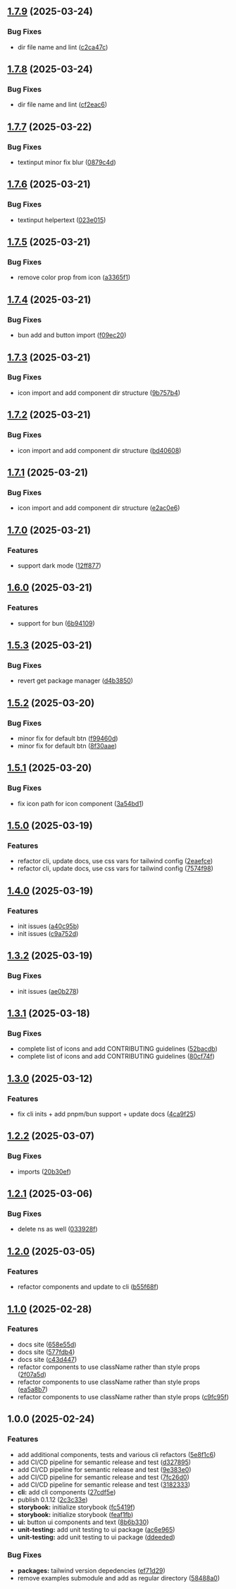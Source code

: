 ## [1.7.9](https://github.com/blencorp/react-native-usmds/compare/v1.7.8...v1.7.9) (2025-03-24)

### Bug Fixes

* dir file name and lint ([c2ca47c](https://github.com/blencorp/react-native-usmds/commit/c2ca47c2497768bda0617ca75a50d61bc36b5b7c))

## [1.7.8](https://github.com/blencorp/react-native-usmds/compare/v1.7.7...v1.7.8) (2025-03-24)

### Bug Fixes

* dir file name and lint ([cf2eac6](https://github.com/blencorp/react-native-usmds/commit/cf2eac69d616bdad605321be063d79b4fb46e206))

## [1.7.7](https://github.com/blencorp/react-native-usmds/compare/v1.7.6...v1.7.7) (2025-03-22)

### Bug Fixes

* textinput minor fix blur ([0879c4d](https://github.com/blencorp/react-native-usmds/commit/0879c4d213b745a2673a74dc014da12af0e467c5))

## [1.7.6](https://github.com/blencorp/react-native-usmds/compare/v1.7.5...v1.7.6) (2025-03-21)

### Bug Fixes

* textinput helpertext ([023e015](https://github.com/blencorp/react-native-usmds/commit/023e015b63b07a028fd9782c9a2953b7266537d1))

## [1.7.5](https://github.com/blencorp/react-native-usmds/compare/v1.7.4...v1.7.5) (2025-03-21)

### Bug Fixes

* remove color prop from icon ([a3365f1](https://github.com/blencorp/react-native-usmds/commit/a3365f1be1b89fed4de7eb9c1e8ac0f8a9943d41))

## [1.7.4](https://github.com/blencorp/react-native-usmds/compare/v1.7.3...v1.7.4) (2025-03-21)

### Bug Fixes

* bun add and button import ([f09ec20](https://github.com/blencorp/react-native-usmds/commit/f09ec201701824d996f0b11864c7908f2a7bb695))

## [1.7.3](https://github.com/blencorp/react-native-usmds/compare/v1.7.2...v1.7.3) (2025-03-21)

### Bug Fixes

* icon import and add component dir structure ([9b757b4](https://github.com/blencorp/react-native-usmds/commit/9b757b43b8d0eec8e2ceedefb2eb9e5ffa2a9681))

## [1.7.2](https://github.com/blencorp/react-native-usmds/compare/v1.7.1...v1.7.2) (2025-03-21)

### Bug Fixes

* icon import and add component dir structure ([bd40608](https://github.com/blencorp/react-native-usmds/commit/bd4060895d848aacda98d653b3d1d68f23c486a0))

## [1.7.1](https://github.com/blencorp/react-native-usmds/compare/v1.7.0...v1.7.1) (2025-03-21)

### Bug Fixes

* icon import and add component dir structure ([e2ac0e6](https://github.com/blencorp/react-native-usmds/commit/e2ac0e6ca6962403be56263e45dba2bea4893934))

## [1.7.0](https://github.com/blencorp/react-native-usmds/compare/v1.6.0...v1.7.0) (2025-03-21)

### Features

* support dark mode ([12ff877](https://github.com/blencorp/react-native-usmds/commit/12ff8778642262667d9ed4cfa4197ccf47d99315))

## [1.6.0](https://github.com/blencorp/react-native-usmds/compare/v1.5.3...v1.6.0) (2025-03-21)

### Features

* support for bun ([6b94109](https://github.com/blencorp/react-native-usmds/commit/6b94109e442a2a2f45ca9b35c2c24280440534d0))

## [1.5.3](https://github.com/blencorp/react-native-usmds/compare/v1.5.2...v1.5.3) (2025-03-21)

### Bug Fixes

* revert get package manager ([d4b3850](https://github.com/blencorp/react-native-usmds/commit/d4b38501a675ef3fffd23ed83c3e307defddcab8))

## [1.5.2](https://github.com/blencorp/react-native-usmds/compare/v1.5.1...v1.5.2) (2025-03-20)

### Bug Fixes

* minor fix for default btn ([f99460d](https://github.com/blencorp/react-native-usmds/commit/f99460d2ead5078134f2608e2093f93efcdedbd4))
* minor fix for default btn ([8f30aae](https://github.com/blencorp/react-native-usmds/commit/8f30aaee2ac7d0699524ef292ebcd8f2944f26ec))

## [1.5.1](https://github.com/blencorp/react-native-usmds/compare/v1.5.0...v1.5.1) (2025-03-20)

### Bug Fixes

* fix icon path for icon component ([3a54bd1](https://github.com/blencorp/react-native-usmds/commit/3a54bd1cea034bc008789db7071ab568e02b7855))

## [1.5.0](https://github.com/blencorp/react-native-usmds/compare/v1.4.0...v1.5.0) (2025-03-19)

### Features

* refactor cli, update docs, use css vars for tailwind config ([2eaefce](https://github.com/blencorp/react-native-usmds/commit/2eaefcedb78c8059d43b655a3dd36cc6e6852eb0))
* refactor cli, update docs, use css vars for tailwind config ([7574f98](https://github.com/blencorp/react-native-usmds/commit/7574f98b0d54b2f5cd0c2c003b34d9b9c63ca6ff))

## [1.4.0](https://github.com/blencorp/react-native-usmds/compare/v1.3.2...v1.4.0) (2025-03-19)

### Features

* init issues ([a40c95b](https://github.com/blencorp/react-native-usmds/commit/a40c95bea67d9a3086779ae501e68321210b9519))
* init issues ([c9a752d](https://github.com/blencorp/react-native-usmds/commit/c9a752d73cceaa40bf390a52cc8636fa2d1421a7))

## [1.3.2](https://github.com/blencorp/react-native-usmds/compare/v1.3.1...v1.3.2) (2025-03-19)

### Bug Fixes

* init issues ([ae0b278](https://github.com/blencorp/react-native-usmds/commit/ae0b27850fd4922750604ef67e7a0b20c42d651d))

## [1.3.1](https://github.com/blencorp/react-native-usmds/compare/v1.3.0...v1.3.1) (2025-03-18)

### Bug Fixes

* complete list of icons and add CONTRIBUTING guidelines ([52bacdb](https://github.com/blencorp/react-native-usmds/commit/52bacdb55dbad62a74f91396466d164902dea270))
* complete list of icons and add CONTRIBUTING guidelines ([80cf74f](https://github.com/blencorp/react-native-usmds/commit/80cf74f3829f0738b668afeed70926f2bf670093))

## [1.3.0](https://github.com/blencorp/react-native-usmds/compare/v1.2.2...v1.3.0) (2025-03-12)

### Features

* fix cli inits + add pnpm/bun support + update docs ([4ca9f25](https://github.com/blencorp/react-native-usmds/commit/4ca9f25848bff4b8e6f2f4430669e7f11c8c404e))

## [1.2.2](https://github.com/blencorp/react-native-usmds/compare/v1.2.1...v1.2.2) (2025-03-07)

### Bug Fixes

* imports ([20b30ef](https://github.com/blencorp/react-native-usmds/commit/20b30ef7e040dc1ef91eed1c65df206e2474b56f))

## [1.2.1](https://github.com/blencorp/react-native-usmds/compare/v1.2.0...v1.2.1) (2025-03-06)

### Bug Fixes

* delete ns as well ([033928f](https://github.com/blencorp/react-native-usmds/commit/033928f2c6b653dcb6d8ca3de2d423d2ea5b2daa))

## [1.2.0](https://github.com/blencorp/react-native-usmds/compare/v1.1.0...v1.2.0) (2025-03-05)

### Features

* refactor components and update to cli ([b55f68f](https://github.com/blencorp/react-native-usmds/commit/b55f68f2bb98baa428cc84fc8bfc6ac4695a0b10))

## [1.1.0](https://github.com/blencorp/react-native-usmds/compare/v1.0.0...v1.1.0) (2025-02-28)

### Features

* docs site ([658e55d](https://github.com/blencorp/react-native-usmds/commit/658e55d2da02292facaaf08d31a551b8f4da35c5))
* docs site ([577fdb4](https://github.com/blencorp/react-native-usmds/commit/577fdb4c9e3277865e5e4bd63a34447a7f7dc5eb))
* docs site ([c43d447](https://github.com/blencorp/react-native-usmds/commit/c43d44769368ae239be919c61c8bc7453083aa34))
* refactor components to use className rather than style props ([2f07a5d](https://github.com/blencorp/react-native-usmds/commit/2f07a5db03695feb560ae2abdfaba276933cb4ab))
* refactor components to use className rather than style props ([ea5a8b7](https://github.com/blencorp/react-native-usmds/commit/ea5a8b7d3a48ed7ec994b013b1896e57be250a6c))
* refactor components to use className rather than style props ([c9fc95f](https://github.com/blencorp/react-native-usmds/commit/c9fc95f4ee6a71e675803f851375f1f1f8c4a32c))

## 1.0.0 (2025-02-24)

### Features

* add additional components, tests and various cli refactors ([5e8f1c6](https://github.com/blencorp/react-native-usmds/commit/5e8f1c68b09489102e69e2ccc8d21f64d956d0db))
* add CI/CD pipeline for semantic release and test ([d327895](https://github.com/blencorp/react-native-usmds/commit/d327895ac496f69eb152a1bcfee76c29950eecf2))
* add CI/CD pipeline for semantic release and test ([9e383e0](https://github.com/blencorp/react-native-usmds/commit/9e383e0b709d1440c693936ea183ce13a208efff))
* add CI/CD pipeline for semantic release and test ([7fc26d0](https://github.com/blencorp/react-native-usmds/commit/7fc26d0d94edbe1facaaff7517b6ed22aa22ac3d))
* add CI/CD pipeline for semantic release and test ([3182333](https://github.com/blencorp/react-native-usmds/commit/318233362699a6dcbaf53aed2a42b582491f0e1a))
* **cli:** add cli components ([27cdf5e](https://github.com/blencorp/react-native-usmds/commit/27cdf5e3880243bfb35615b6c2bbecd64637cc0d))
* publish 0.1.12 ([2c3c33e](https://github.com/blencorp/react-native-usmds/commit/2c3c33ec5f671f5faaf7139a919c28c162700e5d))
* **storybook:** initialize storybook ([fc5419f](https://github.com/blencorp/react-native-usmds/commit/fc5419f0341f123e1cee53b491e9f48dbaef3a0b))
* **storybook:** initialize storybook ([feaf1fb](https://github.com/blencorp/react-native-usmds/commit/feaf1fb640522ebcd2d4c40f47143dca4493dd6c))
* **ui:** button ui components and text ([8b6b330](https://github.com/blencorp/react-native-usmds/commit/8b6b330f15eca5bdeca3bed8548421cabb72d765))
* **unit-testing:** add unit testing to ui package ([ac6e965](https://github.com/blencorp/react-native-usmds/commit/ac6e96541dcc866d4ac4bb3b16b3a54aea6cff02))
* **unit-testing:** add unit testing to ui package ([ddeeded](https://github.com/blencorp/react-native-usmds/commit/ddeeded477b92540bb6c7bfb858c6e4f1d3f3692))

### Bug Fixes

* **packages:** tailwind version depedencies ([ef71d29](https://github.com/blencorp/react-native-usmds/commit/ef71d29eee6e905e0efa1340242ed8f884c2902b))
* remove examples submodule and add as regular directory ([58488a0](https://github.com/blencorp/react-native-usmds/commit/58488a07b51a1cb7b122cbca882fbd07329e6c96))
